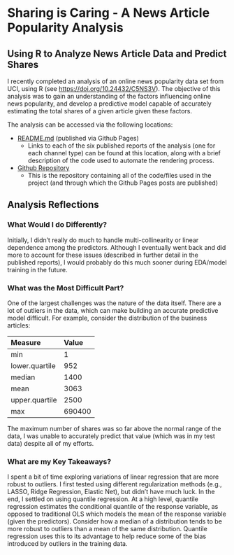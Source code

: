 Sharing is Caring - A News Article Popularity Analysis
================

## Using R to Analyze News Article Data and Predict Shares

I recently completed an analysis of an online news popularity data set
from UCI, using R (see <https://doi.org/10.24432/C5NS3V>). The objective
of this analysis was to gain an understanding of the factors influencing
online news popularity, and develop a predictive model capable of
accurately estimating the total shares of a given article given these
factors.

The analysis can be accessed via the following locations:

- [README.md](https://benton-tripp.github.io/news-popularity-analysis/)
  (published via Github Pages)
  - Links to each of the six published reports of the analysis (one for
    each channel type) can be found at this location, along with a brief
    description of the code used to automate the rendering process.
- [Github
  Repository](https://github.com/benton-tripp/news-popularity-analysis)
  - This is the repository containing all of the code/files used in the
    project (and through which the Github Pages posts are published)

## Analysis Reflections

### What Would I do Differently?

Initially, I didn’t really do much to handle multi-collinearity or
linear dependence among the predictors. Although I eventually went back
and did more to account for these issues (described in further detail in
the published reports), I would probably do this much sooner during
EDA/model training in the future.

### What was the Most Difficult Part?

One of the largest challenges was the nature of the data itself. There
are a lot of outliers in the data, which can make building an accurate
predictive model difficult. For example, consider the distribution of
the business articles:

| Measure        | Value  |
|:---------------|:-------|
| min            | 1      |
| lower.quartile | 952    |
| median         | 1400   |
| mean           | 3063   |
| upper.quartile | 2500   |
| max            | 690400 |

The maximum number of shares was so far above the normal range of the
data, I was unable to accurately predict that value (which was in my
test data) despite all of my efforts.

### What are my Key Takeaways?

I spent a bit of time exploring variations of linear regression that are
more robust to outliers. I first tested using different regularization
methods (e.g., LASSO, Ridge Regression, Elastic Net), but didn’t have
much luck. In the end, I settled on using quantile regression. At a high
level, quantile regression estimates the conditional quantile of the
response variable, as opposed to traditional OLS which models the mean
of the response variable (given the predictors). Consider how a median
of a distribution tends to be more robust to outliers than a mean of the
same distribution. Quantile regression uses this to its advantage to
help reduce some of the bias introduced by outliers in the training
data.
